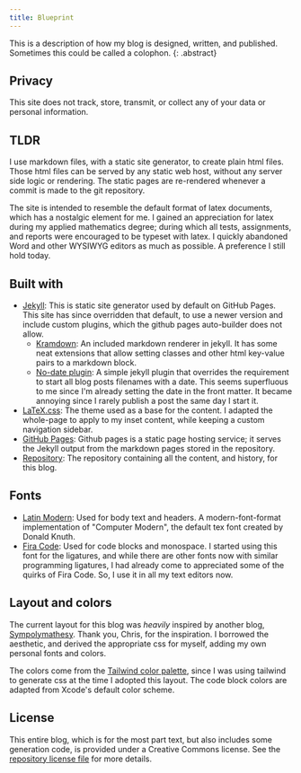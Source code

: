 ```yaml
---
title: Blueprint
---
```


This is a description of how my blog is designed, written, and published.
Sometimes this could be called a colophon.
{: .abstract}

## Privacy

This site does not track, store, transmit, or collect any of your data or personal information.

## TLDR

I use markdown files, with a static site generator, to create plain html files.
Those html files can be served by any static web host, without any server side logic or rendering.
The static pages are re-rendered whenever a commit is made to the git repository.

The site is intended to resemble the default format of latex documents, which has a nostalgic element for me.
I gained an appreciation for latex during my applied mathematics degree; during which all tests, assignments, and reports were encouraged to be typeset with latex.
I quickly abandoned Word and other WYSIWYG editors as much as possible. A preference I still hold today.

## Built with

* [Jekyll](https://jekyllrb.com): This is static site generator used by default on GitHub Pages. This site has since overridden that default, to use a newer version and include custom plugins, which the github pages auto-builder does not allow.
  * [Kramdown](https://kramdown.gettalong.org/quickref.html): An included markdown renderer in jekyll. It has some neat extensions that allow setting classes and other html key-value pairs to a markdown block.
  * [No-date plugin](https://github.com/p3l6/blog/blob/main/_plugins/no_date.rb): A simple jekyll plugin that overrides the requirement to start all blog posts filenames with a date. This seems superfluous to me since I'm already setting the date in the front matter. It became annoying since I rarely publish a post the same day I start it.
* [LaTeX.css](https://latex.vercel.app): The theme used as a base for the content. I adapted the whole-page to apply to my inset content, while keeping a custom navigation sidebar.
* [GitHub Pages](https://pages.github.com): Github pages is a static page hosting service; it serves the Jekyll output from the markdown pages stored in the repository.
* [Repository](https://github.com/p3l6/blog): The repository containing all the content, and history, for this blog.

## Fonts

* [Latin Modern](https://en.wikipedia.org/wiki/Computer_Modern#Latin_Modern): Used for body text and headers. A modern-font-format implementation of "Computer Modern", the default tex font created by Donald Knuth.
* [Fira Code](https://github.com/tonsky/FiraCode): Used for code blocks and monospace. I started using this font for the ligatures, and while there are other fonts now with similar programming ligatures, I had already come to appreciated some of the quirks of Fira Code. So, I use it in all my text editors now.

## Layout and colors

The current layout for this blog was _heavily_ inspired by another blog, [Sympolymathesy](https://v5.chriskrycho.com). Thank you, Chris, for the inspiration.
I borrowed the aesthetic, and derived the appropriate css for myself, adding my own personal fonts and colors.

The colors come from the [Tailwind color palette](https://tailwindcss.com/docs/customizing-colors), since I was using tailwind to generate css at the time I adopted this layout.
The code block colors are adapted from Xcode's default color scheme.

## License

This entire blog, which is for the most part text, but also includes some generation code, is provided under a Creative Commons license. See the [repository license file](https://github.com/p3l6/blog/blob/main/LICENSE) for more details.
